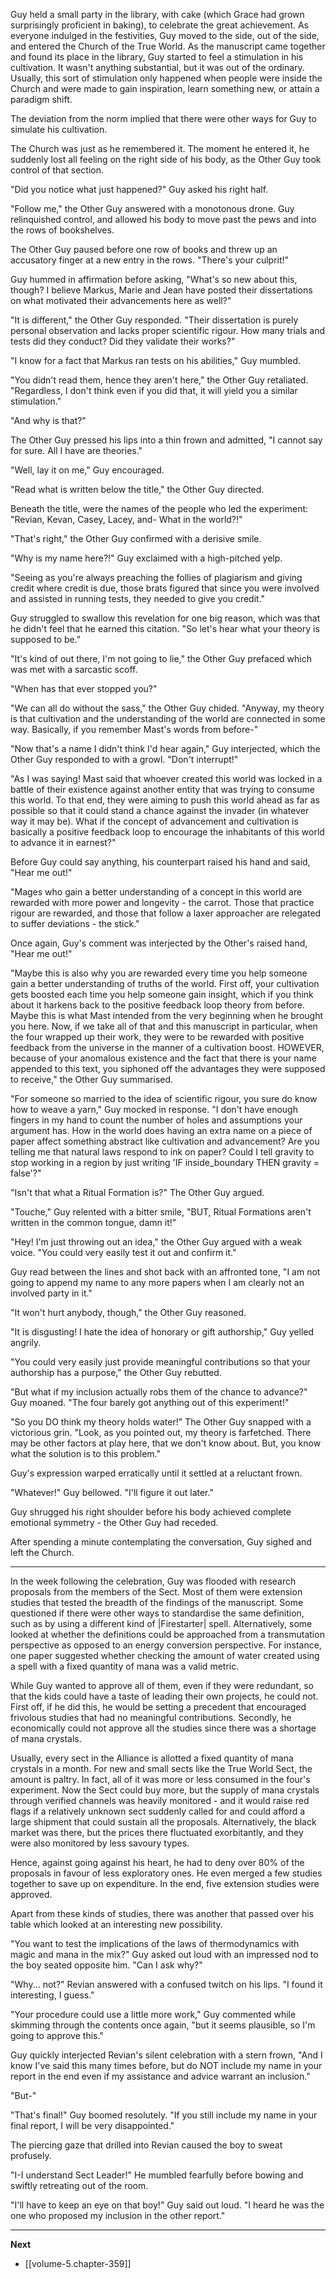
Guy held a small party in the library, with cake (which Grace had grown surprisingly proficient in baking), to celebrate the great achievement. As everyone indulged in the festivities, Guy moved to the side, out of the side, and entered the Church of the True World. As the manuscript came together and found its place in the library, Guy started to feel a stimulation in his cultivation. It wasn't anything substantial, but it was out of the ordinary. Usually, this sort of stimulation only happened when people were inside the Church and were made to gain inspiration, learn something new, or attain a paradigm shift.

The deviation from the norm implied that there were other ways for Guy to simulate his cultivation.

The Church was just as he remembered it. The moment he entered it, he suddenly lost all feeling on the right side of his body, as the Other Guy took control of that section.

"Did you notice what just happened?" Guy asked his right half.

"Follow me," the Other Guy answered with a monotonous drone. Guy relinquished control, and allowed his body to move past the pews and into the rows of bookshelves.

The Other Guy paused before one row of books and threw up an accusatory finger at a new entry in the rows. "There's your culprit!"

Guy hummed in affirmation before asking, "What's so new about this, though? I believe Markus, Marie and Jean have posted their dissertations on what motivated their advancements here as well?"

"It is different," the Other Guy responded. "Their dissertation is purely personal observation and lacks proper scientific rigour. How many trials and tests did they conduct? Did they validate their works?"

"I know for a fact that Markus ran tests on his abilities," Guy mumbled.

"You didn't read them, hence they aren't here," the Other Guy retaliated. "Regardless, I don't think even if you did that, it will yield you a similar stimulation."

"And why is that?"

The Other Guy pressed his lips into a thin frown and admitted, "I cannot say for sure. All I have are theories."

"Well, lay it on me," Guy encouraged.

"Read what is written below the title," the Other Guy directed.

Beneath the title, were the names of the people who led the experiment: "Revian, Kevan, Casey, Lacey, and- What in the world?!"

"That's right," the Other Guy confirmed with a derisive smile.

"Why is my name here?!" Guy exclaimed with a high-pitched yelp.

"Seeing as you're always preaching the follies of plagiarism and giving credit where credit is due, those brats figured that since you were involved and assisted in running tests, they needed to give you credit."

Guy struggled to swallow this revelation for one big reason, which was that he didn't feel that he earned this citation. "So let's hear what your theory is supposed to be."

"It's kind of out there, I'm not going to lie," the Other Guy prefaced which was met with a sarcastic scoff.

"When has that ever stopped you?"

"We can all do without the sass," the Other Guy chided. "Anyway, my theory is that cultivation and the understanding of the world are connected in some way. Basically, if you remember Mast's words from before-"

"Now that's a name I didn't think I'd hear again," Guy interjected, which the Other Guy responded to with a growl. "Don't interrupt!"

"As I was saying! Mast said that whoever created this world was locked in a battle of their existence against another entity that was trying to consume this world. To that end, they were aiming to push this world ahead as far as possible so that it could stand a chance against the invader (in whatever way it may be). What if the concept of advancement and cultivation is basically a positive feedback loop to encourage the inhabitants of this world to advance it in earnest?"

Before Guy could say anything, his counterpart raised his hand and said, "Hear me out!"

"Mages who gain a better understanding of a concept in this world are rewarded with more power and longevity - the carrot. Those that practice rigour are rewarded, and those that follow a laxer approacher are relegated to suffer deviations - the stick."

Once again, Guy's comment was interjected by the Other's raised hand, "Hear me out!"

"Maybe this is also why you are rewarded every time you help someone gain a better understanding of truths of the world. First off, your cultivation gets boosted each time you help someone gain insight, which if you think about it harkens back to the positive feedback loop theory from before. Maybe this is what Mast intended from the very beginning when he brought you here. Now, if we take all of that and this manuscript in particular, when the four wrapped up their work, they were to be rewarded with positive feedback from the universe in the manner of a cultivation boost. HOWEVER, because of your anomalous existence and the fact that there is your name appended to this text, you siphoned off the advantages they were supposed to receive," the Other Guy summarised.

"For someone so married to the idea of scientific rigour, you sure do know how to weave a yarn," Guy mocked in response. "I don't have enough fingers in my hand to count the number of holes and assumptions your argument has. How in the world does having an extra name on a piece of paper affect something abstract like cultivation and advancement? Are you telling me that natural laws respond to ink on paper? Could I tell gravity to stop working in a region by just writing 'IF inside_boundary THEN gravity = false'?"

"Isn't that what a Ritual Formation is?" The Other Guy argued.

"Touche," Guy relented with a bitter smile, "BUT, Ritual Formations aren't written in the common tongue, damn it!"

"Hey! I'm just throwing out an idea," the Other Guy argued with a weak voice. "You could very easily test it out and confirm it."

Guy read between the lines and shot back with an affronted tone, "I am not going to append my name to any more papers when I am clearly not an involved party in it."

"It won't hurt anybody, though," the Other Guy reasoned.

"It is disgusting! I hate the idea of honorary or gift authorship," Guy yelled angrily.

"You could very easily just provide meaningful contributions so that your authorship has a purpose," the Other Guy rebutted.

"But what if my inclusion actually robs them of the chance to advance?" Guy moaned. "The four barely got anything out of this experiment!"

"So you DO think my theory holds water!" The Other Guy snapped with a victorious grin. "Look, as you pointed out, my theory is farfetched. There may be other factors at play here, that we don't know about. But, you know what the solution is to this problem."

Guy's expression warped erratically until it settled at a reluctant frown.

"Whatever!" Guy bellowed. "I'll figure it out later."

Guy shrugged his right shoulder before his body achieved complete emotional symmetry - the Other Guy had receded.

After spending a minute contemplating the conversation, Guy sighed and left the Church.

____

In the week following the celebration, Guy was flooded with research proposals from the members of the Sect. Most of them were extension studies that tested the breadth of the findings of the manuscript. Some questioned if there were other ways to standardise the same definition, such as by using a different kind of |Firestarter| spell. Alternatively, some looked at whether the definitions could be approached from a transmutation perspective as opposed to an energy conversion perspective. For instance, one paper suggested whether checking the amount of water created using a spell with a fixed quantity of mana was a valid metric.

While Guy wanted to approve all of them, even if they were redundant, so that the kids could have a taste of leading their own projects, he could not. First off, if he did this, he would be setting a precedent that encouraged frivolous studies that had no meaningful contributions. Secondly, he economically could not approve all the studies since there was a shortage of mana crystals.

Usually, every sect in the Alliance is allotted a fixed quantity of mana crystals in a month. For new and small sects like the True World Sect, the amount is paltry. In fact, all of it was more or less consumed in the four's experiment. Now the Sect could buy more, but the supply of mana crystals through verified channels was heavily monitored - and it would raise red flags if a relatively unknown sect suddenly called for and could afford a large shipment that could sustain all the proposals. Alternatively, the black market was there, but the prices there fluctuated exorbitantly, and they were also monitored by less savoury types.

Hence, against going against his heart, he had to deny over 80% of the proposals in favour of less exploratory ones. He even merged a few studies together to save up on expenditure. In the end, five extension studies were approved.

Apart from these kinds of studies, there was another that passed over his table which looked at an interesting new possibility.

"You want to test the implications of the laws of thermodynamics with magic and mana in the mix?" Guy asked out loud with an impressed nod to the boy seated opposite him. "Can I ask why?"

"Why... not?" Revian answered with a confused twitch on his lips. "I found it interesting, I guess."

"Your procedure could use a little more work," Guy commented while skimming through the contents once again, "but it seems plausible, so I'm going to approve this."

Guy quickly interjected Revian's silent celebration with a stern frown, "And I know I've said this many times before, but do NOT include my name in your report in the end even if my assistance and advice warrant an inclusion."

"But-"

"That's final!" Guy boomed resolutely. "If you still include my name in your final report, I will be very disappointed."

The piercing gaze that drilled into Revian caused the boy to sweat profusely.

"I-I understand Sect Leader!" He mumbled fearfully before bowing and swiftly retreating out of the room.

"I'll have to keep an eye on that boy!" Guy said out loud. "I heard he was the one who proposed my inclusion in the other report."

____

**Next**
* [[volume-5.chapter-359]]